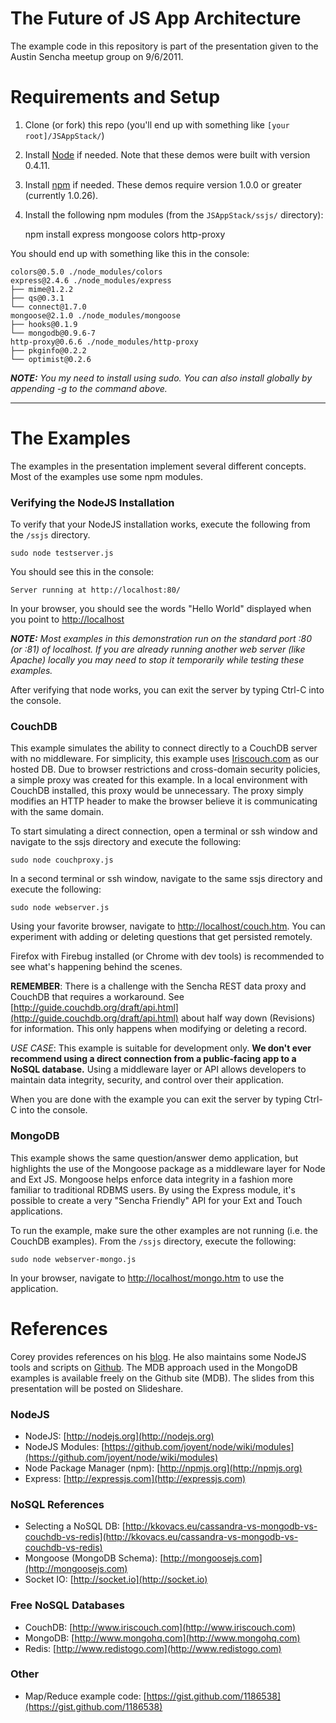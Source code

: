 # The Future of JS App Architecture
The example code in this repository is part of the presentation given to the Austin Sencha meetup group on 9/6/2011.

# Requirements and Setup

1. Clone (or fork) this repo (you'll end up with something like `[your root]/JSAppStack/`)
2. Install [Node](http://nodejs.org) if needed. Note that these demos were built with version 0.4.11.
3. Install [npm](http://npmjs.org) if needed. These demos require version 1.0.0 or greater (currently 1.0.26).
3. Install the following npm modules (from the `JSAppStack/ssjs/` directory):

	npm install express mongoose colors http-proxy 

You should end up with something like this in the console:

	colors@0.5.0 ./node_modules/colors 
	express@2.4.6 ./node_modules/express 
	├── mime@1.2.2
	├── qs@0.3.1
	└── connect@1.7.0
	mongoose@2.1.0 ./node_modules/mongoose 
	├── hooks@0.1.9
	└── mongodb@0.9.6-7
	http-proxy@0.6.6 ./node_modules/http-proxy 
	├── pkginfo@0.2.2
	└── optimist@0.2.6

_**NOTE:** You my need to install using sudo. You can also install globally by appending -g to the command above._

---

# The Examples

The examples in the presentation implement several different concepts. Most of the examples use some npm modules.

### Verifying the NodeJS Installation

To verify that your NodeJS installation works, execute the following from the `/ssjs` directory.

	sudo node testserver.js

You should see this in the console:

	Server running at http://localhost:80/

In your browser, you should see the words "Hello World" displayed when you point to [http://localhost](http://localhost)

_**NOTE:** Most examples in this demonstration run on the standard port :80 (or :81) of localhost. If you are already running another web server (like Apache) locally you may need to stop it temporarily while testing these examples._

After verifying that node works, you can exit the server by typing Ctrl-C into the console.

### CouchDB

This example simulates the ability to connect directly to a CouchDB server with no middleware. For simplicity, this example uses [Iriscouch.com](http://iriscouch.com) as our hosted DB. Due to browser restrictions and cross-domain security policies, a simple proxy was created for this example. In a local environment with CouchDB installed, this proxy would be unnecessary. The proxy simply modifies an HTTP header to make the browser believe it is communicating with the same domain.

To start simulating a direct connection, open a terminal or ssh window and navigate to the ssjs directory and execute the following:

	sudo node couchproxy.js

In a second terminal or ssh window, navigate to the same ssjs directory and execute the following:

	sudo node webserver.js

Using your favorite browser, navigate to [http://localhost/couch.htm](http://localhost/couch.htm). You can experiment with adding or deleting questions that get persisted remotely.

Firefox with Firebug installed (or Chrome with dev tools) is recommended to see what's happening behind the scenes.

**REMEMBER**: There is a challenge with the Sencha REST data proxy and CouchDB that requires a workaround. See [http://guide.couchdb.org/draft/api.html](http://guide.couchdb.org/draft/api.html) about half way down (Revisions) for information. This only happens when modifying or deleting a record.

*USE CASE*: This example is suitable for development only. **We don't ever recommend using a direct connection from a public-facing app to a NoSQL database.**
Using a middleware layer or API allows developers to maintain data integrity, security, and control over their application.

When you are done with the example you can exit the server by typing Ctrl-C into the console.

### MongoDB

This example shows the same question/answer demo application, but highlights the use of the Mongoose package as a middleware layer for Node and Ext JS. Mongoose helps enforce data integrity in a fashion more familiar to traditional RDBMS users. By using the Express module, it's possible to create a very "Sencha Friendly" API for your Ext and Touch applications.

To run the example, make sure the other examples are not running (i.e. the CouchDB examples). From the `/ssjs` directory, execute the following:

	sudo node webserver-mongo.js

In your browser, navigate to [http://localhost/mongo.htm](http://localhost/mongo.htm) to use the application.

# References

Corey provides references on his [blog](http://www.coreybutler.com). He also maintains some NodeJS tools and scripts on [Github](http://github.com/coreybutler).
The MDB approach used in the MongoDB examples is available freely on the Github site (MDB). The slides from this presentation will be posted on Slideshare.

### NodeJS
- NodeJS: [http://nodejs.org](http://nodejs.org)
- NodeJS Modules: [https://github.com/joyent/node/wiki/modules](https://github.com/joyent/node/wiki/modules)
- Node Package Manager (npm): [http://npmjs.org](http://npmjs.org)
- Express: [http://expressjs.com](http://expressjs.com)

### NoSQL References
- Selecting a NoSQL DB: [http://kkovacs.eu/cassandra-vs-mongodb-vs-couchdb-vs-redis](http://kkovacs.eu/cassandra-vs-mongodb-vs-couchdb-vs-redis)
- Mongoose (MongoDB Schema): [http://mongoosejs.com](http://mongoosejs.com)
- Socket IO: [http://socket.io](http://socket.io)

### Free NoSQL Databases
- CouchDB: [http://www.iriscouch.com](http://www.iriscouch.com)
- MongoDB: [http://www.mongohq.com](http://www.mongohq.com)
- Redis: [http://www.redistogo.com](http://www.redistogo.com)

### Other
 - Map/Reduce example code: [https://gist.github.com/1186538](https://gist.github.com/1186538)
